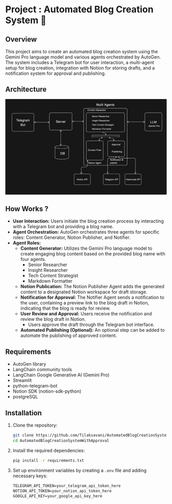 # Project : Automated Blog Creation System 🤖

## Overview
This project aims to create an automated blog creation system using the Gemini Pro language model and various agents orchestrated by AutoGen. The system includes a Telegram bot for user interaction, a multi-agent setup for blog creation, integration with Notion for storing drafts, and a notification system for approval and publishing.

## Architecture
![System Architecture](https://github.com/Tilaksavani/BlogGenie-Automated_Blog_Creation/blob/main/img/img.png)


## How Works ?
- **User Interaction:** Users initiate the blog creation process by interacting with a Telegram bot and providing a blog name.
- **Agent Orchestration:** AutoGen orchestrates three agents for specific roles: Content Generator, Notion Publisher, and Notifier.
- **Agent Roles:**
   - **Content Generator:** Utilizes the Gemini Pro language model to create engaging blog content based on the provided blog name with four agents.
       - Senior Researcher
       - Insight Researcher
       - Tech Content Strategist
       - Markdown Formatter
   -  **Notion Publication:** The Notion Publisher Agent adds the generated content to a designated Notion workspace for draft storage.
  - **Notification for Approval:** The Notifier Agent sends a notification to the user, containing a preview link to the blog draft in Notion, indicating that the blog is ready for review.
  - **User Review and Approval:** Users receive the notification and review the blog draft in Notion.
     - Users approve the draft through the Telegram bot interface.
  - **Automated Publishing (Optional):** An optional step can be added to automate the publishing of approved content.

## Requirements
- AutoGen library
- LangChain community tools
- LangChain Google Generative AI (Gemini Pro)
- Streamlit
- python-telegram-bot
- Notion SDK (notion-sdk-python)
- postgreSQL

## Installation
1. Clone the repository:

    ```bash
    git clone https://github.com/Tilaksavani/AutomatedBlogCreationSystemWithApproval
    cd AutomatedBlogCreationSystemWithApproval
    ```

2. Install the required dependencies:

    ```bash
    pip install -r requirements.txt
    ```

3. Set up environment variables by creating a `.env` file and adding necessary keys:

    ```dotenv
    TELEGRAM_API_TOKEN=your_telegram_api_token_here
    NOTION_API_TOKEN=your_notion_api_token_here
    GOOGLE_API_KEY=your_google_api_key_here
    ```
